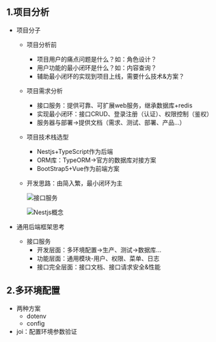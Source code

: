 ## 1.项目分析

- 项目分子

  - 项目分析前

    - 项目用户的痛点问题是什么？如：角色设计？
    - 用户功能的最小闭环是什么？如：内容查询？
    - 辅助最小闭环的实现到项目上线，需要什么技术&方案？

  - 项目需求分析

    - 接口服务：提供可靠、可扩展web服务，继承数据库+redis
    - 实现最小闭环：接口CRUD、登录注册（认证）、权限控制（鉴权）
    - 服务器与部署->提供文档（需求、测试、部署、产品...）

  - 项目技术栈选型

    - Nestjs+TypeScript作为后端
    - ORM库：TypeORM->官方的数据库对接方案
    - BootStrap5+Vue作为前端方案

  - 开发思路：由简入繁，最小闭环为主

    ![接口服务](https://image.jslog.net/online/a-27/2024/12/02/接口服务.svg)

    ![Nestjs概念](https://image.jslog.net/online/a-27/2024/12/02/Nestjs概念.svg)

- 通用后端框架思考

  - 接口服务
    - 开发层面：多环境配置->生产、测试->数据库...
    - 功能层面：通用模块-用户、权限、菜单、日志
    - 接口完全层面：接口文档、接口请求安全&性能

## 2.多环境配置

- 两种方案
  - dotenv
  - config
- joi：配置环境参数验证

